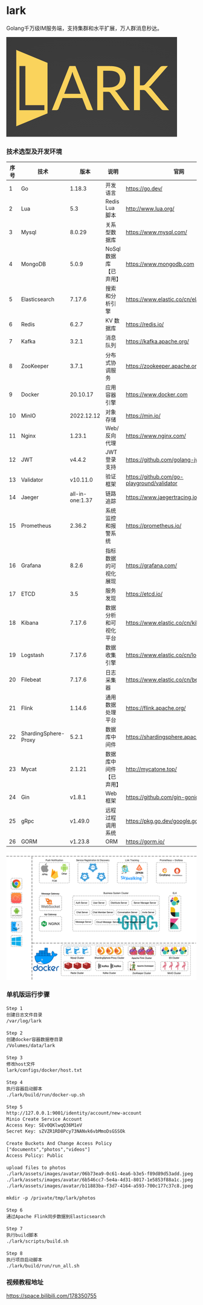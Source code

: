 # lark
Golang千万级IM服务端，支持集群和水平扩展，万人群消息秒达。

<img src="assets/images/lark_logo.png" height="263" width="452"/>

### 技术选型及开发环境
| 序号 | 技术                   | 版本              | 说明            | 官网                                         |
|----|----------------------|-----------------|---------------|--------------------------------------------|
| 1  | Go                   | 1.18.3          | 开发语言          | https://go.dev/                            |
| 2  | Lua                  | 5.3             | Redis Lua 脚本  | http://www.lua.org/                        |
| 3  | Mysql                | 8.0.29          | 关系型数据库        | https://www.mysql.com/                     |
| 4  | MongoDB              | 5.0.9           | NoSql数据库【已弃用】 | https://www.mongodb.com                    |
| 5  | Elasticsearch        | 7.17.6          | 搜索和分析引擎       | https://www.elastic.co/cn/elasticsearch/   |
| 6  | Redis                | 6.2.7           | KV 数据库        | https://redis.io/                          |
| 7  | Kafka                | 3.2.1           | 消息队列          | https://kafka.apache.org/                  |
| 8  | ZooKeeper            | 3.7.1           | 分布式协调服务       | https://zookeeper.apache.org/              |
| 9  | Docker               | 20.10.17        | 应用容器引擎        | https://www.docker.com                     |
| 10 | MinIO                | 2022.12.12      | 对象存储          | https://min.io/                            |
| 11 | Nginx                | 1.23.1          | Web/反向代理      | https://www.nginx.com/                     |
| 12 | JWT                  | v4.4.2          | JWT登录支持       | https://github.com/golang-jwt/jwt          |
| 13 | Validator            | v10.11.0        | 验证框架          | https://github.com/go-playground/validator |
| 14 | Jaeger               | all-in-one:1.37 | 链路追踪          | https://www.jaegertracing.io               |
| 15 | Prometheus           | 2.36.2          | 系统监控和报警系统     | https://prometheus.io/                     |
| 16 | Grafana              | 8.2.6           | 指标数据的可视化展现    | https://grafana.com/                       |
| 17 | ETCD                 | 3.5             | 服务发现          | https://etcd.io/                           |
| 18 | Kibana               | 7.17.6          | 数据分析和可视化平台    | https://www.elastic.co/cn/kibana/          |
| 19 | Logstash             | 7.17.6          | 数据收集引擎        | https://www.elastic.co/cn/logstash/        |
| 20 | Filebeat             | 7.17.6          | 日志采集器         | https://www.elastic.co/cn/beats/filebeat   |
| 21 | Flink                | 1.14.6          | 通用数据处理平台      | https://flink.apache.org/                  |
| 22 | ShardingSphere-Proxy | 5.2.1           | 数据库中间件        | https://shardingsphere.apache.org/         |
| 23 | Mycat                | 2.1.21          | 数据库中间件【已弃用】   | http://mycatone.top/                       |
| 24 | Gin                  | v1.8.1          | Web 框架        | https://github.com/gin-gonic/gin           |
| 25 | gRpc                 | v1.49.0         | 远程过程调用系统      | https://pkg.go.dev/google.golang.org/grpc  |
| 26 | GORM                 | v1.23.8         | ORM           | https://gorm.io/                           |


![](assets/images/lark-architecture-diagram.png)

### 单机版运行步骤
```
Step 1
创建日志文件目录
/var/log/lark

Step 2
创建docker容器数据卷目录
/Volumes/data/lark

Step 3
修改host文件
lark/configs/docker/host.txt

Step 4
执行容器启动脚本
./lark/build/run/docker-up.sh

Step 5
http://127.0.0.1:9001/identity/account/new-account
Minio Create Service Account
Access Key: SEv0QKlwqQ36M1eV
Secret Key: sZVZR1RD8Pcy73NANvk6vbMmoDsGSSOk

Create Buckets And Change Access Policy
["documents","photos","videos"]
Access Policy: Public

upload files to photos
./lark/assets/images/avatar/06b73ea9-0c61-4ea6-b3e5-f89d89d53add.jpeg
./lark/assets/images/avatar/6b546cc7-5e4a-4d31-8017-1e5853f88a1c.jpeg
./lark/assets/images/avatar/b11883ba-f3d7-4164-a593-700c177c37c8.jpeg

mkdir -p /private/tmp/lark/photos

Step 6
通过Apache Flink同步数据到Elasticsearch

Step 7
执行build脚本
./lark/scripts/build.sh

Step 8
执行项目启动脚本
./lark/build/run/run_all.sh

```

### 视频教程地址
https://space.bilibili.com/178350755